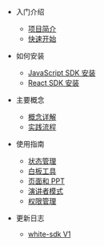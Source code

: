 * 入门介绍

  * [项目简介](introduction.md)
  * [快速开始](quickstart.md)

* 如何安装

  * [JavaScript SDK 安装](jsSDK.md)
  * [React SDK 安装](reactSDK.md)

* 主要概念

  * [概念详解](concept.md)
  * [实践流程](process.md)

* 使用指南

  * [状态管理](boardState.md)
  * [白板工具](boardTool.md)
  * [页面和 PPT](pages.md)
  * [演讲者模式](broadcaster.md)
  * [权限管理](permission.md)

* 更新日志

  * [white-sdk V1](releaseNote.md)

